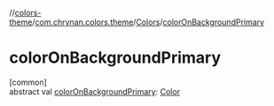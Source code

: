 //[colors-theme](../../../index.md)/[com.chrynan.colors.theme](../index.md)/[Colors](index.md)/[colorOnBackgroundPrimary](color-on-background-primary.md)

# colorOnBackgroundPrimary

[common]\
abstract val [colorOnBackgroundPrimary](color-on-background-primary.md): [Color](../../../../colors-core/colors-core/com.chrynan.colors/-color/index.md)
